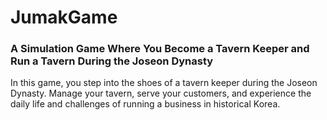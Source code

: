 # JumakGame
### A Simulation Game Where You Become a Tavern Keeper and Run a Tavern During the Joseon Dynasty
In this game, you step into the shoes of a tavern keeper during the Joseon Dynasty. Manage your tavern, serve your customers, and experience the daily life and challenges of running a business in historical Korea.
